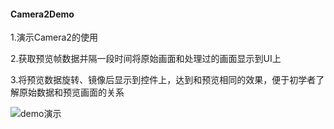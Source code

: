 #### Camera2Demo
1.演示Camera2的使用

2.获取预览帧数据并隔一段时间将原始画面和处理过的画面显示到UI上

3.将预览数据旋转、镜像后显示到控件上，达到和预览相同的效果，便于初学者了解原始数据和预览画面的关系

![demo演示](https://github.com/wangshengyang1996/Camera2Demo/blob/master/sample.png)
